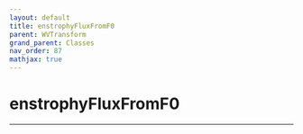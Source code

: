 ```yaml
---
layout: default
title: enstrophyFluxFromF0
parent: WVTransform
grand_parent: Classes
nav_order: 87
mathjax: true
---
```


#  enstrophyFluxFromF0




---

